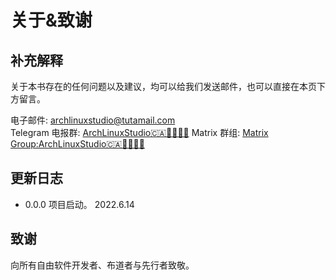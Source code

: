# 关于&致谢 <!-- {docsify-ignore-all} -->

## 补充解释

关于本书存在的任何问题以及建议，均可以给我们发送邮件，也可以直接在本页下方留言。

电子邮件: archlinuxstudio@tutamail.com  
Telegram 电报群: [ArchLinuxStudio🇨🇦🏳️‍⚧️🏳️‍🌈](https://t.me/FSF_Ministry_of_Truth)
Matrix 群组: [Matrix Group:ArchLinuxStudio🇨🇦🏳️‍⚧️🏳️‍🌈](https://matrix.to/#/#ArchLinuxStudio:matrix.org)

## 更新日志

- 0.0.0 项目启动。 2022.6.14

## 致谢

向所有自由软件开发者、布道者与先行者致敬。
